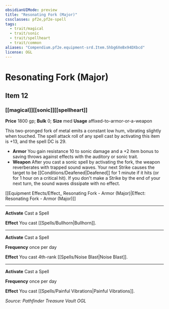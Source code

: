 ```yaml
---
obsidianUIMode: preview
title: "Resonating Fork (Major)"
cssclasses: pf2e,pf2e-spell
tags:
  - trait/magical
  - trait/sonic
  - trait/spellheart
  - trait/common
aliases: "Compendium.pf2e.equipment-srd.Item.Shbg6XeBx94DXbcd"
license: OGL
---
```

# Resonating Fork (Major)
## Item 12
### [[magical]][[sonic]][[spellheart]]


**Price** 1800 gp; 
**Bulk** 0; **Size** med
**Usage** affixed-to-armor-or-a-weapon

This two-pronged fork of metal emits a constant low hum, vibrating slightly when touched. The spell attack roll of any spell cast by activating this item is +13, and the spell DC is 29.

*   **Armor** You gain resistance 10 to sonic damage and a +2 item bonus to saving throws against effects with the auditory or sonic trait.
*   **Weapon** After you cast a sonic spell by activating the fork, the weapon reverberates with trapped sound waves. Your next Strike causes the target to be [[Conditions/Deafened|Deafened]] for 1 minute if it hits (or for 1 hour on a critical hit). If you don't make a Strike by the end of your next turn, the sound waves dissipate with no effect.

[[Equipment Effects/Effect_ Resonating Fork - Armor (Major)|Effect: Resonating Fork - Armor (Major)]]

* * *

**Activate** Cast a Spell

**Effect** You cast [[Spells/Bullhorn|Bullhorn]].

* * *

**Activate** Cast a Spell

**Frequency** once per day

**Effect** You cast 4th-rank [[Spells/Noise Blast|Noise Blast]].

* * *

**Activate** Cast a Spell

**Frequency** once per day

**Effect** You cast [[Spells/Painful Vibrations|Painful Vibrations]].

*Source: Pathfinder Treasure Vault*
*OGL*
